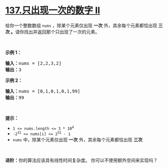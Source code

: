 # [137.只出现一次的数字 II](https://leetcode.cn/problems/single-number-ii/)

<p>给你一个整数数组 <code>nums</code> ，除某个元素仅出现 <strong>一次</strong> 外，其余每个元素都恰出现 <strong>三次 。</strong>请你找出并返回那个只出现了一次的元素。</p>

<p> </p>

<p><strong>示例 1：</strong></p>

<pre>
<strong>输入：</strong>nums = [2,2,3,2]
<strong>输出：</strong>3
</pre>

<p><strong>示例 2：</strong></p>

<pre>
<strong>输入：</strong>nums = [0,1,0,1,0,1,99]
<strong>输出：</strong>99
</pre>

<p> </p>

<p><strong>提示：</strong></p>

<ul>
	<li><code>1 <= nums.length <= 3 * 10<sup>4</sup></code></li>
	<li><code>-2<sup>31</sup> <= nums[i] <= 2<sup>31</sup> - 1</code></li>
	<li><code>nums</code> 中，除某个元素仅出现 <strong>一次</strong> 外，其余每个元素都恰出现 <strong>三次</strong></li>
</ul>

<p> </p>

<p><strong>进阶：</strong>你的算法应该具有线性时间复杂度。 你可以不使用额外空间来实现吗？</p>
